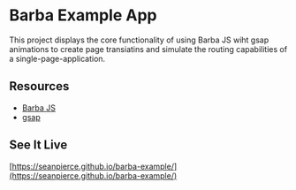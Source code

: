 # Barba Example App

This project displays the core functionality of using Barba JS wiht gsap animations to create page transiatins and simulate the routing capabilities of a single-page-application.

## Resources

* [Barba JS](https://barba.js.org/)
* [gsap](https://greensock.com/gsap/)

## See It Live

[https://seanpierce.github.io/barba-example/](https://seanpierce.github.io/barba-example/)